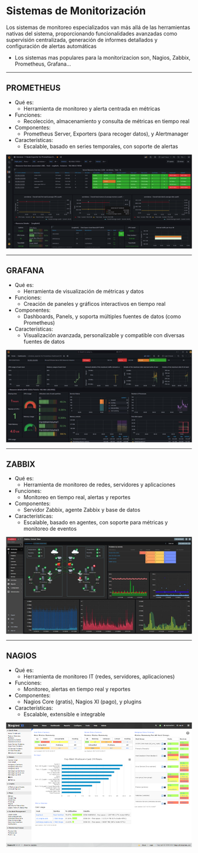 # Sistemas de Monitorización

Los sistemas de monitoreo especializados van más allá de las herramientas nativas del sistema, proporcionando funcionalidades avanzadas como supervisión centralizada, generación de informes detallados y configuración de alertas automáticas

- Los sistemas mas populares para la monitorizacion son, Nagios, Zabbix, Prometheus, Grafana...

---

## PROMETHEUS
- Qué es:
    - Herramienta de monitoreo y alerta centrada en métricas
- Funciones:
    - Recolección, almacenamiento y consulta de métricas en tiempo real
- Componentes:
    - Prometheus Server, Exporters (para recoger datos), y Alertmanager
- Características:
    - Escalable, basado en series temporales, con soporte de alertas

![](/img/sistemas/prometheus.png)

---

## GRAFANA
- Qué es:
    - Herramienta de visualización de métricas y datos
- Funciones:
    - Creación de paneles y gráficos interactivos en tiempo real
- Componentes:
    - Dashboards, Panels, y soporta múltiples fuentes de datos (como Prometheus)
- Características:
    - Visualización avanzada, personalizable y compatible con diversas fuentes de datos
  
![](/img/sistemas/grafana.jpg)

---

## ZABBIX
- Qué es:
    - Herramienta de monitoreo de redes, servidores y aplicaciones
- Funciones:
    - Monitoreo en tiempo real, alertas y reportes
- Componentes:
    - Servidor Zabbix, agente Zabbix y base de datos
- Características:
    - Escalable, basado en agentes, con soporte para métricas y monitoreo de eventos

![](/img/sistemas/zabbix.jpg)

---

## NAGIOS
- Qué es:
    - Herramienta de monitoreo IT (redes, servidores, aplicaciones)
- Funciones:
    - Monitoreo, alertas en tiempo real y reportes
- Componentes:
    - Nagios Core (gratis), Nagios XI (pago), y plugins
- Características:
    - Escalable, extensible e integrable

![](/img/sistemas/nagios.png)

